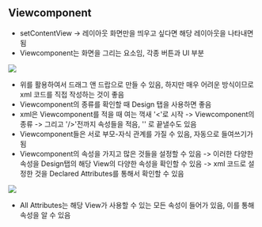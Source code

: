 ## Viewcomponent
- setContentView -> 레이아웃 화면만을 띄우고 싶다면 해당 레이아웃을 나타내면 됨
- Viewcomponent는 화면을 그리는 요소임, 각종 버튼과 UI 부분
<img src="https://s3.us-west-2.amazonaws.com/secure.notion-static.com/50209538-3690-4976-b230-837df9cc9b4f/Untitled.png?X-Amz-Algorithm=AWS4-HMAC-SHA256&X-Amz-Credential=AKIAT73L2G45O3KS52Y5%2F20210226%2Fus-west-2%2Fs3%2Faws4_request&X-Amz-Date=20210226T102918Z&X-Amz-Expires=86400&X-Amz-Signature=098d727c1d37f5d1c66000a838d3eb18bbf1995b5ccfdf33e750c9d4655b684f&X-Amz-SignedHeaders=host&response-content-disposition=filename%20%3D%22Untitled.png%22">

- 위를 활용하여서 드래그 앤 드랍으로 만들 수 있음, 하지만 매우 어려운 방식이므로 xml 코드를 직접 작성하는 것이 좋음
- Viewcomponent의 종류를 확인할 때 Design 탭을 사용하면 좋음
- xml은 Viewcomponent를 적을 때 여는 꺽새 '<'로 시작 -> Viewcomponent의 종류 -> 그리고 '/>'전까지 속성들을 적음, '</TextView>' 로 끝낼수도 있음
- Viewcomponent들은 서로 부모-자식 관계를 가질 수 있음, 자동으로 들여쓰기가 됨 
- Viewcomponent의 속성을 가지고 많은 것들을 설정할 수 있음 -> 이러한 다양한 속성을 Design탭의 해당 View의 다양한 속성을 확인할 수 있음 -> xml 코드로 설정한 것을 Declared Attributes를 통해서 확인할 수 있음
<img src="https://s3.us-west-2.amazonaws.com/secure.notion-static.com/61a65d2a-b0ec-4db2-a3d3-5bf36859322f/Untitled.png?X-Amz-Algorithm=AWS4-HMAC-SHA256&X-Amz-Credential=AKIAT73L2G45O3KS52Y5%2F20210226%2Fus-west-2%2Fs3%2Faws4_request&X-Amz-Date=20210226T103217Z&X-Amz-Expires=86400&X-Amz-Signature=40fd584df19aa45755e5d831f45e0869f8b9db1c6d6923f87c9308aee3b963bf&X-Amz-SignedHeaders=host&response-content-disposition=filename%20%3D%22Untitled.png%22">

- All Attributes는 해당 View가 사용할 수 있는 모든 속성이 들어가 있음, 이를 통해 속성을 알 수 있음